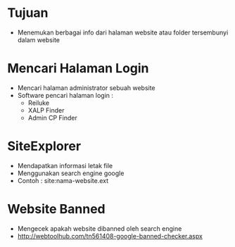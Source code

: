 # Tujuan

- Menemukan berbagai info dari halaman website atau folder tersembunyi dalam website

# Mencari Halaman Login

- Mencari halaman administrator sebuah website
- Software pencari halaman login :
  - Reiluke
  - XALP Finder
  - Admin CP Finder

# SiteExplorer

- Mendapatkan informasi letak file
- Menggunakan search engine google
- Contoh : site:nama-website.ext

# Website Banned

- Mengecek apakah website dibanned oleh search engine
- http://webtoolhub.com/tn561408-google-banned-checker.aspx

